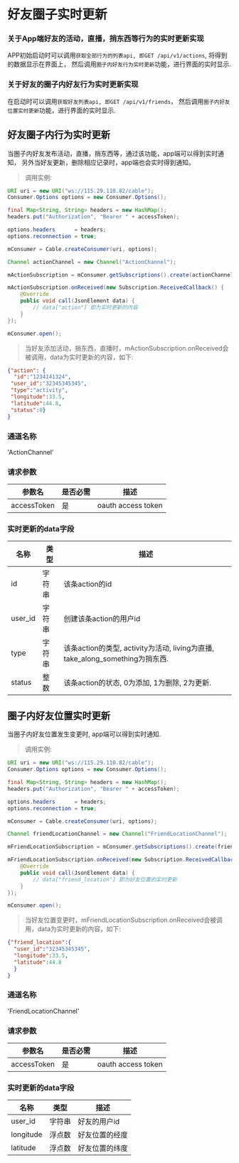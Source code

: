 # 好友圈子实时更新

### 关于App端好友的活动，直播，捎东西等行为的实时更新实现

APP初始启动时可以调用`获取全部行为的列表api, 即GET /api/v1/actions`, 将得到的数据显示在界面上， 然后调用`圈子内好友行为实时更新`功能，进行界面的实时显示.

### 关于好友的圈子内好友行为实时更新实现

在启动时可以调用`获取好友列表api, 即GET /api/v1/friends`， 然后调用`圈子内好友位置实时更新`功能，进行界面的实时显示.

## 好友圈子内行为实时更新

当圈子内好友发布活动，直播，捎东西等，通过该功能，app端可以得到实时通知， 另外当好友更新，删除相应记录时，app端也会实时得到通知。

> 调用实例:

```java
URI uri = new URI("ws://115.29.110.82/cable");
Consumer.Options options = new Consumer.Options();

final Map<String, String> headers = new HashMap();
headers.put("Authorization", "Bearer " + accessToken);

options.headers      = headers;
options.reconnection = true;

mConsumer = Cable.createConsumer(uri, options);

Channel actionChannel = new Channel("ActionChannel");

mActionSubscription = mConsumer.getSubscriptions().create(actionChannel);

mActionSubscription.onReceived(new Subscription.ReceivedCallback() {
    @Override
    public void call(JsonElement data) {
        // data["action"] 即为实时更新的内容
    }
});

mConsumer.open();
```

> 当好友添加活动，捎东西，直播时，mActionSubscription.onReceived会被调用，data为实时更新的内容，如下:

```json
{"action": {
  "id":"1234141324",
 "user_id":"32345345345",
 "type":"activity",
 "longitude":33.5,
 "latitude":44.8,
 "status":0}
}
```

### 通道名称

'ActionChannel'

### 请求参数

参数名 | 是否必需 | 描述
-------|----------|------
accessToken  | 是       | oauth access token

### 实时更新的data字段

名称    | 类型      | 描述
-------|----------|------
id      | 字符串    | 该条action的id
user_id | 字符串    | 创建该条action的用户id
type    | 字符串    | 该条action的类型, activity为活动, living为直播, take_along_something为捎东西.
status  | 整数      | 该条action的状态, 0为添加, 1为删除, 2为更新.

## 圈子内好友位置实时更新

当圈子内好友位置发生变更时, app端可以得到实时通知.

> 调用实例:

```java
URI uri = new URI("ws://115.29.110.82/cable");
Consumer.Options options = new Consumer.Options();

final Map<String, String> headers = new HashMap();
headers.put("Authorization", "Bearer " + accessToken);

options.headers      = headers;
options.reconnection = true;

mConsumer = Cable.createConsumer(uri, options);

Channel friendLocationChannel = new Channel("FriendLocationChannel");

mFriendLocationSubscription = mConsumer.getSubscriptions().create(friendLocationChannel);

mFriendLocationSubscription.onReceived(new Subscription.ReceivedCallback() {
    @Override
    public void call(JsonElement data) {
        // data["friend_location"] 即为好友位置的实时更新
    }
});

mConsumer.open();
```

> 当好友位置变更时，mFriendLocationSubscription.onReceived会被调用，data为实时更新的内容，如下:

```json
{"friend_location":{
  "user_id":"32345345345",
  "longitude":33.5,
  "latitude":44.8
  }
}
```

### 通道名称

'FriendLocationChannel'

### 请求参数

参数名 | 是否必需 | 描述
-------|----------|------
accessToken  | 是       | oauth access token

### 实时更新的data字段

名称    | 类型      | 描述
-------|----------|------
user_id  | 字符串    | 好友的用户id
longitude| 浮点数    | 好友位置的经度
latitude  | 浮点数   | 好友位置的纬度
